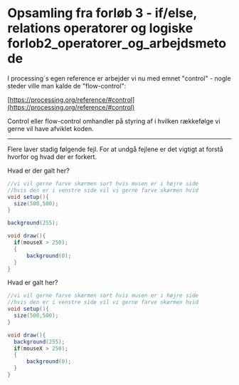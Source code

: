 # Opsamling fra forløb 3 - if/else, relations operatorer og logiske forlob2_operatorer_og_arbejdsmetode

I processing´s egen reference er arbejder vi nu med emnet "control" - nogle steder ville man kalde de "flow-control":

[https://processing.org/reference/#control](https://processing.org/reference/#control)

Control eller flow-control omhandler på styring af i hvilken rækkefølge vi gerne vil have afviklet koden.

---

Flere laver stadig følgende fejl. For at undgå fejlene er det vigtigt at forstå hvorfor og hvad der er forkert.

Hvad er der galt her?
```java
//vi vil gerne farve skærmen sort hvis musen er i højre side
//hvis den er i venstre side vil vi gerne farve skærmen hvid
void setup(){
  size(500,500);
}

background(255);

void draw(){
  if(mouseX > 250);
  {
      background(0);
  }
}
```

Hvad er galt her?
```java
//vi vil gerne farve skærmen sort hvis musen er i højre side
//hvis den er i venstre side vil vi gerne farve skærmen hvid
void setup(){
  size(500,500);
}

void draw(){
  background(255);
  if(mouseX > 250);
  {
      background(0);
  }
}
```
